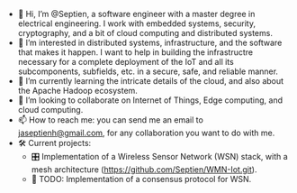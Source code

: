 - 👋 Hi, I’m @Septien, a software engineer with a master degree in electrical engineering. I work with embedded systems, security, cryptography, and a bit of cloud computing and distributed systems.
- 👀 I’m interested in distributed systems, infrastructure, and the software that makes it happen. I want to help in building the infrastructre necessary for a complete deployment of the IoT and all its subcomponents, subfields, etc. in a secure, safe, and reliable manner.
- 🌱 I’m currently learning the intricate details of the cloud, and also about the Apache Hadoop ecosystem.
- 💞️ I’m looking to collaborate on Internet of Things, Edge computing, and cloud computing.
- 📫 How to reach me: you can send me an email to jaseptienh@gmail.com, for any collaboration you want to do with me.
- :hammer_and_wrench: Current projects:
  - :control_knobs: Implementation of a Wireless Sensor Network (WSN) stack, with a mesh architecture (https://github.com/Septien/WMN-Iot.git).
  - :cop: TODO: Implementation of a consensus protocol for WSN.

<!---
Septien/Septien is a ✨ special ✨ repository because its `README.md` (this file) appears on your GitHub profile.
You can click the Preview link to take a look at your changes.
--->

